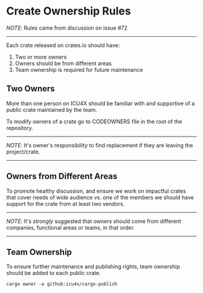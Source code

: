 # Create Ownership Rules

*NOTE*: Rules came from discussion on issue #72
***

Each crate released on crates.io should have:

1. Two or more owners
2. Owners should be from different areas
3. Team ownership is required for future maintenance

## Two Owners

More than one person on ICU4X should be familiar with and supportive of a public crate maintained by the team.

To modify owners of a crate go to CODEOWNERS file in the root of the repository.

***
*NOTE*: It's owner's responsibility to find replacement if they are leaving the project/crate.
***

## Owners from Different Areas

To promote healthy discussion, and ensure we work on impactful crates that cover needs of wide audience vs. one of the members we should have support for the crate from at least two vendors.

***
*NOTE*: It's *strongly* suggested that owners should come from different companies, functional areas or teams, in that order.
***

## Team Ownership

To ensure further maintenance and publishing rights, team ownership should be added to each public crate.

```
cargo owner -a github:icu4x/cargo-publish
```
